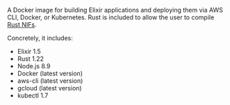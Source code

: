 A Docker image for building Elixir applications and deploying them via AWS CLI, Docker, or Kubernetes. Rust is included to allow the user to compile [Rust NIFs](https://github.com/hansihe/rustler).

Concretely, it includes:

* Elixir 1.5
* Rust 1.22
* Node.js 8.9
* Docker (latest version)
* aws-cli (latest version)
* gcloud (latest version)
* kubectl 1.7
